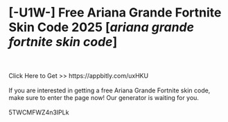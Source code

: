 # [-U1W-] Free Ariana Grande Fortnite Skin Code 2025 [*ariana grande fortnite skin code*]
<br>
<br>Click Here to Get >> https://appbitly.com/uxHKU

<br>
<br>If you are interested in getting a free Ariana Grande Fortnite skin code, make sure to enter the page now! Our generator is waiting for you.
<br>
<br>5TWCMFWZ4n3IPLk

